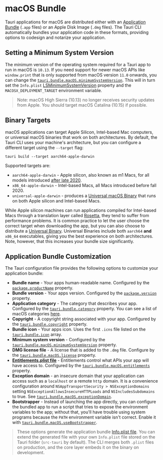 # macOS Bundle

Tauri applications for macOS are distributed either with an
[Application Bundle] (`.app` files) or an Apple Disk Image (`.dmg`
files). The Tauri CLI automatically bundles your application code in
these formats, providing options to codesign and notarize your
application.

## Setting a Minimum System Version

The minimum version of the operating system required for a Tauri app
to run in macOS is `10.13`. If you need support for newer macOS APIs
like `window.print` that is only supported from macOS version `11.0`
onwards, you can change the
[`tauri.bundle.macOS.minimumSystemVersion`]. This will in turn set the
`Info.plist` [LSMinimumSystemVersion] property and the
`MACOSX_DEPLOYMENT_TARGET` environment variable.

> Note: macOS High Sierra (10.13) no longer receives security updates
> from Apple. You should target macOS Catalina (10.15) if possible.

## Binary Targets

macOS applications can target Apple Silicon, Intel-based Mac
computers, or universal macOS binaries that work on both
architectures. By default, the Tauri CLI uses your machine's
architecture, but you can configure a different target using the
`--target` flag:

```console
tauri build --target aarch64-apple-darwin
```

Supported targets are:

- `aarch64-apple-darwin` - Apple silicon, also known as m1 Macs, for
  all models introduced [after late 2020][apple silicon macs].
- `x86_64-apple-darwin` - Intel-based Macs, all Macs introduced before
  fall 2020.
- `universal-apple-darwin` - produces a [Universal macOS Binary] that
  runs on both Apple silicon and Intel-based Macs.

While Apple silicon machines can run applications compiled for
Intel-based Macs through a translation layer called [Rosetta], they
tend to suffer from performance problems. It is common practice to let
the user choose the correct target when downloading the app, but you
can also choose to distribute a [Universal
Binary][universal macos binary]. Universal Binaries include both
`aarch64` **and** `x86_64` executables, giving you the best experience
on both architectures. Note, however, that this increases your bundle
size significantly.

## Application Bundle Customization

The Tauri configuration file provides the following options to
customize your application bundle:

- **Bundle name** - Your apps human-readable name. Configured by the
  [`package.productName`] property.
  <!-- TODO: Do we want to mention the fallback values here? -->
- **Bundle version** - Your apps version. Configured by the
  [`package.version`] property.
- **Application category** - The category that describes your app.
  Configured by the [`tauri.bundle.category`] property. You can see a
  list of macOS categories [here][macos app categories].
  <!-- TODO: category is used in .deb too -->
- **Copyright** - A copyright string associated with your app.
  Configured by the [`tauri.bundle.copyright`] property.
- **Bundle icon** - Your apps icon. Uses the first `.icns` file listed
  on the [`tauri.bundle.icon`] array.
- **Minimum system version** - Configured by the
  [`tauri.bundle.macOS.minimumSystemVersion`] property.
- **DMG license file** - A license that is added to the `.dmg` file.
  Configure by the [`tauri.bundle.macOS.license`] property.
- **[Entitlements.plist file]** - Entitlements control what APIs your
  app will have access to. Configured by the
  [`tauri.bundle.macOS.entitlements`] property.
  <!-- TODO: Do we want to mention Info.plist too? (tauri picks that one up automatically) -->
- **Exception domain** - an insecure domain that your application can
  access such as a `localhost` or a remote `http` domain. It is a
  convenience configuration around
  `NSAppTransportSecurity > NSExceptionDomains` setting
  `NSExceptionAllowsInsecureHTTPLoads` and `NSIncludesSubdomains` to
  true. See [`tauri.bundle.macOS.exceptionDomain`].
- **Bootstrapper** - Instead of launching the app directly, you can
  configure the bundled app to run a script that tries to expose the
  environment variables to the app; without that, you'll have trouble
  using system programs because the `PATH` environment variable isn't
  correct. Enable it with [`tauri.bundle.macOS.useBootstrapper`].
  <!-- TODO: https://github.com/tauri-apps/tauri/pull/3832 -->

> These options generate the application bundle [Info.plist file]. You
> can extend the generated file with your own `Info.plist` file stored
> on the Tauri folder (`src-tauri` by default). The CLI merges both
> `.plist` files on production, and the core layer embeds it on the
> binary on development.

<!-- TODO: ^This one is kinda hard to understand -->

[application bundle]:
  https://developer.apple.com/library/archive/documentation/CoreFoundation/Conceptual/CFBundles/BundleTypes/BundleTypes.html
[`tauri.bundle.macos.minimumsystemversion`]:
  /docs/api/config#tauri.bundle.macOS.minimumSystemVersion
[lsminimumsystemversion]:
  https://developer.apple.com/documentation/bundleresources/information_property_list/lsminimumsystemversion
[apple silicon macs]: https://support.apple.com/en-us/HT211814
[universal macos binary]:
  https://developer.apple.com/documentation/apple-silicon/building-a-universal-macos-binary
[rosetta]: https://support.apple.com/en-gb/HT211861
[macos app categories]:
  https://developer.apple.com/app-store/categories/
[`package.productname`]: /docs/api/config/#package.productName
[`package.version`]: /docs/api/config/#package.version
[`tauri.bundle.category`]: /docs/api/config/#tauri.bundle.category
[`tauri.bundle.copyright`]: /docs/api/config/#tauri.bundle.copyright
[`tauri.bundle.icon`]: /docs/api/config/#tauri.bundle.icon
[`tauri.bundle.macos.minimumsystemversion`]:
  /docs/api/config/#tauri.bundle.macOS.minimumSystemVersion
[`tauri.bundle.macos.license`]:
  /docs/api/config/#tauri.bundle.macOS.license
[entitlements.plist file]:
  https://developer.apple.com/documentation/bundleresources/entitlements
[`tauri.bundle.macos.entitlements`]:
  /docs/api/config/#tauri.bundle.macOS.entitlements
[`tauri.bundle.macos.exceptiondomain`]:
  /docs/api/config/#tauri.bundle.macOS.exceptionDomain
[`tauri.bundle.macos.usebootstrapper`]:
  /docs/api/config#tauri.bundle.deb.useBootstrapper
[info.plist file]:
  https://developer.apple.com/library/archive/documentation/General/Reference/InfoPlistKeyReference/Introduction/Introduction.html
